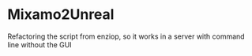 # Mixamo2Unreal
Refactoring the script from enziop, so it works in a server with command line without the GUI
